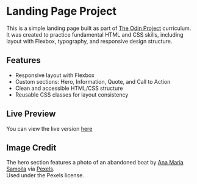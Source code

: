# Landing Page Project

This is a simple landing page built as part of [The Odin Project](https://www.theodinproject.com/) curriculum.  
It was created to practice fundamental HTML and CSS skills, including layout with Flexbox, typography, and responsive design structure.

## Features

- Responsive layout with Flexbox
- Custom sections: Hero, Information, Quote, and Call to Action
- Clean and accessible HTML/CSS structure
- Reusable CSS classes for layout consistency

## Live Preview

You can view the live version [here](https://omar4061.github.io/flexbox-project/)

## Image Credit

The hero section features a photo of an abandoned boat by [Ana Maria Samoila](https://www.pexels.com/@anamariaart/) via [Pexels](https://www.pexels.com/).  
Used under the Pexels license.
